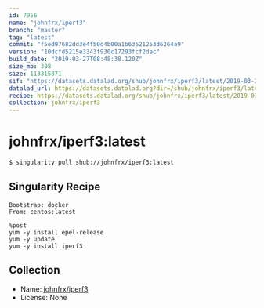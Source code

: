 ```yaml
---
id: 7956
name: "johnfrx/iperf3"
branch: "master"
tag: "latest"
commit: "f5ed97682dd3e4f50d4b00a1b63621253d6264a9"
version: "10dcfd5215e3343f930c17293fcf2dac"
build_date: "2019-03-27T08:48:38.120Z"
size_mb: 308
size: 113315871
sif: "https://datasets.datalad.org/shub/johnfrx/iperf3/latest/2019-03-27-f5ed9768-10dcfd52/10dcfd5215e3343f930c17293fcf2dac.simg"
datalad_url: https://datasets.datalad.org?dir=/shub/johnfrx/iperf3/latest/2019-03-27-f5ed9768-10dcfd52/
recipe: https://datasets.datalad.org/shub/johnfrx/iperf3/latest/2019-03-27-f5ed9768-10dcfd52/Singularity
collection: johnfrx/iperf3
---
```


# johnfrx/iperf3:latest

```bash
$ singularity pull shub://johnfrx/iperf3:latest
```

## Singularity Recipe

```singularity
Bootstrap: docker
From: centos:latest

%post
yum -y install epel-release
yum -y update
yum -y install iperf3
```

## Collection

 - Name: [johnfrx/iperf3](https://github.com/johnfrx/iperf3)
 - License: None

